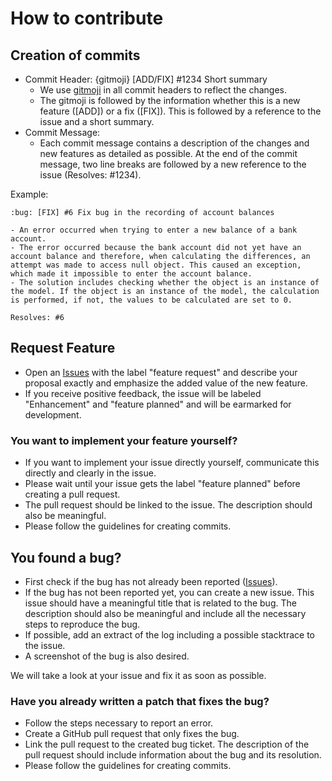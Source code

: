 # How to contribute

##  Creation of commits

- Commit Header: {gitmoji} [ADD/FIX] #1234 Short summary
    - We use [gitmoji](https://gitmoji.carloscuesta.me/) in all commit headers to reflect the changes.
    - The gitmoji is followed by the information whether this is a new feature ([ADD]) or a fix ([FIX]). This is followed by a reference to the issue and a short summary.
- Commit Message:
    - Each commit message contains a description of the changes and new features as detailed as possible. At the end of the commit message, two line breaks are followed by a new reference to the issue (Resolves: #1234).

Example:
```
:bug: [FIX] #6 Fix bug in the recording of account balances

- An error occurred when trying to enter a new balance of a bank account.
- The error occurred because the bank account did not yet have an account balance and therefore, when calculating the differences, an attempt was made to access null object. This caused an exception, which made it impossible to enter the account balance.
- The solution includes checking whether the object is an instance of the model. If the object is an instance of the model, the calculation is performed, if not, the values to be calculated are set to 0.

Resolves: #6
```

## Request Feature

- Open an [Issues](https://github.com/elyday/manager/issues) with the label "feature request" and describe your proposal exactly and emphasize the added value of the new feature.
- If you receive positive feedback, the issue will be labeled "Enhancement" and "feature planned" and will be earmarked for development.

### You want to implement your feature yourself?

- If you want to implement your issue directly yourself, communicate this directly and clearly in the issue.
- Please wait until your issue gets the label "feature planned" before creating a pull request.
- The pull request should be linked to the issue. The description should also be meaningful.
- Please follow the guidelines for creating commits.

## You found a bug?

- First check if the bug has not already been reported ([Issues](https://github.com/elyday/manager/issues)).
- If the bug has not been reported yet, you can create a new issue. This issue should have a meaningful title that is related to the bug. The description should also be meaningful and include all the necessary steps to reproduce the bug.
- If possible, add an extract of the log including a possible stacktrace to the issue.
- A screenshot of the bug is also desired.

We will take a look at your issue and fix it as soon as possible.

### Have you already written a patch that fixes the bug?

- Follow the steps necessary to report an error.
- Create a GitHub pull request that only fixes the bug.
- Link the pull request to the created bug ticket. The description of the pull request should include information about the bug and its resolution.
- Please follow the guidelines for creating commits.